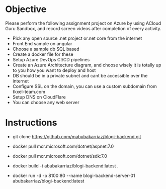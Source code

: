 # Objective

Please perform the following assignment project on Azure by using ACloud Guru Sandbox, and record screen videos after completion of every activity.

- Pick any open source .net project or.net core from the internet
- Front End sample on angular
- Choose a sample db SQL based
- Create a docker file for these
- Setup Azure DevOps CI/CD pipelines
- Create an Azure Architecture diagram, and choose wisely it is totally up to you how you want to deploy and host 
- DB should be in a private subnet and cant be accessible over the internet
- Configure SSL on the domain, you can use a custom subdomain from tkxel-team.com
- Setup DNS on CloudFlare
- You can choose any web server

# Instructions

- git clone https://github.com/mabubakarriaz/blogi-backend.git

- docker pull mcr.microsoft.com/dotnet/aspnet:7.0
- docker pull mcr.microsoft.com/dotnet/sdk:7.0
- docker build -t abubakarriaz/blogi-backend:latest .
- docker run -d -p 8100:80 --name blogi-backend-server-01 abubakarriaz/blogi-backend:latest
